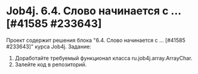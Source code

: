 # Job4j. 6.4. Слово начинается с ... [#41585 #233643]
Проект содержит решения блока "6.4. Слово начинается с ... [#41585 #233643]" курса Job4j.
Задание:
1. Доработайте требуемый функционал класса ru.job4j.array.ArrayChar.
2. Залейте код в репозиторий.